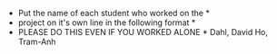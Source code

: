 * Put the name of each student who worked on the *
* project on it's own line in the following format *
* PLEASE DO THIS EVEN IF YOU WORKED ALONE *
Dahl, David
Ho, Tram-Anh
